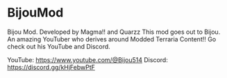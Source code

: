 # BijouMod
Bijou Mod. Developed by Magma!! and Quarzz
This mod goes out to Bijou. An amazing YouTuber who derives around Modded Terraria Content!!
Go check out his YouTube and Discord.

YouTube: https://www.youtube.com/@Bijou514
Discord: https://discord.gg/kHjFebwPtF
